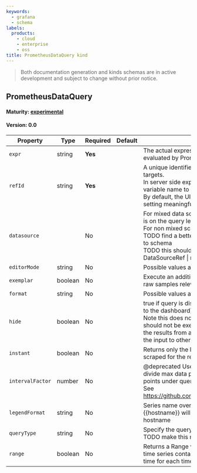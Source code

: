 ```yaml
---
keywords:
  - grafana
  - schema
labels:
  products:
    - cloud
    - enterprise
    - oss
title: PrometheusDataQuery kind
---
```

> Both documentation generation and kinds schemas are in active development and subject to change without prior notice.

## PrometheusDataQuery

#### Maturity: [experimental](../../../maturity/#experimental)
#### Version: 0.0



| Property         | Type    | Required | Default | Description                                                                                                                                                                                                                                             |
|------------------|---------|----------|---------|---------------------------------------------------------------------------------------------------------------------------------------------------------------------------------------------------------------------------------------------------------|
| `expr`           | string  | **Yes**  |         | The actual expression/query that will be evaluated by Prometheus                                                                                                                                                                                        |
| `refId`          | string  | **Yes**  |         | A unique identifier for the query within the list of targets.<br/>In server side expressions, the refId is used as a variable name to identify results.<br/>By default, the UI will assign A->Z; however setting meaningful names may be useful.        |
| `datasource`     |         | No       |         | For mixed data sources the selected datasource is on the query level.<br/>For non mixed scenarios this is undefined.<br/>TODO find a better way to do this ^ that's friendly to schema<br/>TODO this shouldn't be unknown but DataSourceRef &#124; null |
| `editorMode`     | string  | No       |         | Possible values are: `code`, `builder`.                                                                                                                                                                                                                 |
| `exemplar`       | boolean | No       |         | Execute an additional query to identify interesting raw samples relevant for the given expr                                                                                                                                                             |
| `format`         | string  | No       |         | Possible values are: `time_series`, `table`, `heatmap`.                                                                                                                                                                                                 |
| `hide`           | boolean | No       |         | true if query is disabled (ie should not be returned to the dashboard)<br/>Note this does not always imply that the query should not be executed since<br/>the results from a hidden query may be used as the input to other queries (SSE etc)          |
| `instant`        | boolean | No       |         | Returns only the latest value that Prometheus has scraped for the requested time series                                                                                                                                                                 |
| `intervalFactor` | number  | No       |         | @deprecated Used to specify how many times to divide max data points by. We use max data points under query options<br/>See https://github.com/grafana/grafana/issues/48081                                                                             |
| `legendFormat`   | string  | No       |         | Series name override or template. Ex. {{hostname}} will be replaced with label value for hostname                                                                                                                                                       |
| `queryType`      | string  | No       |         | Specify the query flavor<br/>TODO make this required and give it a default                                                                                                                                                                              |
| `range`          | boolean | No       |         | Returns a Range vector, comprised of a set of time series containing a range of data points over time for each time series                                                                                                                              |


